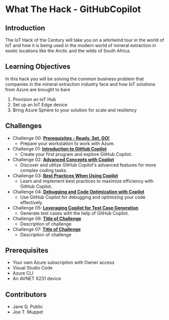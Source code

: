 # What The Hack - GitHubCopilot

## Introduction

The IoT Hack of the Century will take you on a whirlwind tour in the world of IoT and how it is being used in the modern world of mineral extraction in exotic locations like the Arctic and the wilds of South Africa.

## Learning Objectives

In this hack you will be solving the common business problem that companies in the mineral extraction industry face and how IoT solutions from Azure are brought to bare

1. Provision an IoT Hub
2. Set up an IoT Edge device
3. Bring Azure Sphere to your solution for scale and resiliency

## Challenges

- Challenge 00: **[Prerequisites - Ready, Set, GO!](Student/Challenge-00.md)**
	 - Prepare your workstation to work with Azure.
- Challenge 01: **[Introduction to GitHub Copilot](Student/Challenge-01.md)**
	 - Create your first program and explore GitHub Copilot.
- Challenge 02: **[Advanced Concepts with Copilot](Student/Challenge-02.md)**
	 - Discover and utilize GitHub Copilot's advanced features for more complex coding tasks.
- Challenge 03: **[Best Practices When Using Copilot](Student/Challenge-03.md)**
	 - Learn and implement best practices to maximize efficiency with GitHub Copilot.
- Challenge 04: **[Debugging and Code Optimization with Copilot](Student/Challenge-04.md)**
	 - Use GitHub Copilot for debugging and optimizing your code effectively.
- Challenge 05: **[Leveraging Copilot for Test Case Generation](Student/Challenge-05.md)**
	 - Generate test cases with the help of GitHub Copilot.
- Challenge 06: **[Title of Challenge](Student/Challenge-06.md)**
	 - Description of challenge
- Challenge 07: **[Title of Challenge](Student/Challenge-07.md)**
	 - Description of challenge

## Prerequisites

- Your own Azure subscription with Owner access
- Visual Studio Code
- Azure CLI
- An AVNET X231 device

## Contributors

- Jane Q. Public
- Joe T. Muppet

